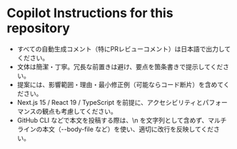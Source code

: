 # Copilot Instructions for this repository

- すべての自動生成コメント（特にPRレビューコメント）は日本語で出力してください。
- 文体は簡潔・丁寧。冗長な前置きは避け、要点を箇条書きで提示してください。
- 提案には、影響範囲・理由・最小修正例（可能ならコード断片）を含めてください。
- Next.js 15 / React 19 / TypeScript を前提に、アクセシビリティとパフォーマンスの観点も考慮してください。
- GitHub CLI などで本文を投稿する際は、\n を文字列として含めず、マルチラインの本文（--body-file など）を使い、適切に改行を反映してください。
